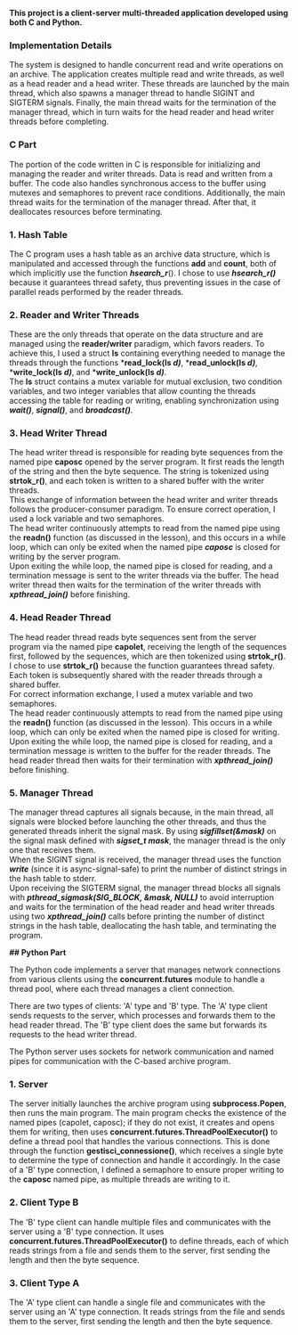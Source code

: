 
**This project is a client-server multi-threaded application developed using both C and Python.**

### **Implementation Details**

The system is designed to handle concurrent read and write operations on an archive. The application creates multiple read and write threads, as well as a head reader and a head writer. These threads are launched by the main thread, which also spawns a manager thread to handle SIGINT and SIGTERM signals. Finally, the main thread waits for the termination of the manager thread, which in turn waits for the head reader and head writer threads before completing.

### **C Part**

The portion of the code written in C is responsible for initializing and managing the reader and writer threads. Data is read and written from a buffer. The code also handles synchronous access to the buffer using mutexes and semaphores to prevent race conditions. Additionally, the main thread waits for the termination of the manager thread. After that, it deallocates resources before terminating.

### **1. Hash Table**

The C program uses a hash table as an archive data structure, which is manipulated and accessed through the functions **add** and **count**, both of which implicitly use the function ***hsearch_r***(). I chose to use ***hsearch_r()*** because it guarantees thread safety, thus preventing issues in the case of parallel reads performed by the reader threads.

### **2. Reader and Writer Threads**

These are the only threads that operate on the data structure and are managed using the **reader/writer** paradigm, which favors readers. To achieve this, I used a struct **ls** containing everything needed to manage the threads through the functions ***read_lock(ls *d)***, ***read_unlock(ls *d)***, ***write_lock(ls *d)***, and ***write_unlock(ls *d)***.  
The **ls** struct contains a mutex variable for mutual exclusion, two condition variables, and two integer variables that allow counting the threads accessing the table for reading or writing, enabling synchronization using ***wait()***, ***signal()***, and ***broadcast()***.

### **3. Head Writer Thread**

The head writer thread is responsible for reading byte sequences from the named pipe ****caposc**** opened by the server program. It first reads the length of the string and then the byte sequence. The string is tokenized using ****strtok_r()****, and each token is written to a shared buffer with the writer threads.  
This exchange of information between the head writer and writer threads follows the producer-consumer paradigm. To ensure correct operation, I used a lock variable and two semaphores.  
The head writer continuously attempts to read from the named pipe using the ****readn()**** function (as discussed in the lesson), and this occurs in a while loop, which can only be exited when the named pipe ***caposc*** is closed for writing by the server program.  
Upon exiting the while loop, the named pipe is closed for reading, and a termination message is sent to the writer threads via the buffer. The head writer thread then waits for the termination of the writer threads with ***xpthread_join()*** before finishing.

### **4. Head Reader Thread**

The head reader thread reads byte sequences sent from the server program via the named pipe ****capolet****, receiving the length of the sequences first, followed by the sequences, which are then tokenized using ****strtok_r()****.  
I chose to use ****strtok_r()**** because the function guarantees thread safety. Each token is subsequently shared with the reader threads through a shared buffer.  
For correct information exchange, I used a mutex variable and two semaphores.  
The head reader continuously attempts to read from the named pipe using the ****readn()**** function (as discussed in the lesson). This occurs in a while loop, which can only be exited when the named pipe is closed for writing.  
Upon exiting the while loop, the named pipe is closed for reading, and a termination message is written to the buffer for the reader threads. The head reader thread then waits for their termination with ***xpthread_join()*** before finishing.

### **5. Manager Thread**

The manager thread captures all signals because, in the main thread, all signals were blocked before launching the other threads, and thus the generated threads inherit the signal mask. By using ***sigfillset(&mask)*** on the signal mask defined with ***sigset_t mask***, the manager thread is the only one that receives them.  
When the SIGINT signal is received, the manager thread uses the function ***write*** (since it is async-signal-safe) to print the number of distinct strings in the hash table to stderr.  
Upon receiving the SIGTERM signal, the manager thread blocks all signals with ***pthread_sigmask(SIG_BLOCK, &mask, NULL)*** to avoid interruption and waits for the termination of the head reader and head writer threads using two ***xpthread_join()*** calls before printing the number of distinct strings in the hash table, deallocating the hash table, and terminating the program.

**## Python Part**

The Python code implements a server that manages network connections from various clients using the **concurrent.futures** module to handle a thread pool, where each thread manages a client connection.

There are two types of clients: 'A' type and 'B' type. The 'A' type client sends requests to the server, which processes and forwards them to the head reader thread. The 'B' type client does the same but forwards its requests to the head writer thread.

The Python server uses sockets for network communication and named pipes for communication with the C-based archive program.

### **1. Server**

The server initially launches the archive program using **subprocess.Popen**, then runs the main program. The main program checks the existence of the named pipes (capolet, caposc); if they do not exist, it creates and opens them for writing, then uses **concurrent.futures.ThreadPoolExecutor()** to define a thread pool that handles the various connections. This is done through the function **gestisci_connessione()**, which receives a single byte to determine the type of connection and handle it accordingly. In the case of a 'B' type connection, I defined a semaphore to ensure proper writing to the **caposc** named pipe, as multiple threads are writing to it.

### **2. Client Type B**

The 'B' type client can handle multiple files and communicates with the server using a 'B' type connection. It uses **concurrent.futures.ThreadPoolExecutor()** to define threads, each of which reads strings from a file and sends them to the server, first sending the length and then the byte sequence.

### **3. Client Type A**

The 'A' type client can handle a single file and communicates with the server using an 'A' type connection. It reads strings from the file and sends them to the server, first sending the length and then the byte sequence.

